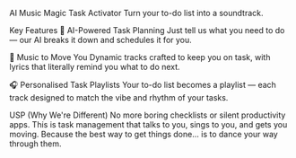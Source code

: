 AI Music Magic Task Activator
Turn your to-do list into a soundtrack.

Key Features
🎯 AI-Powered Task Planning
Just tell us what you need to do — our AI breaks it down and schedules it for you.

🎵 Music to Move You
Dynamic tracks crafted to keep you on task, with lyrics that literally remind you what to do next.

🎧 Personalised Task Playlists
Your to-do list becomes a playlist — each track designed to match the vibe and rhythm of your tasks.

USP (Why We're Different)
No more boring checklists or silent productivity apps.
This is task management that talks to you, sings to you, and gets you moving.
Because the best way to get things done... is to dance your way through them.

